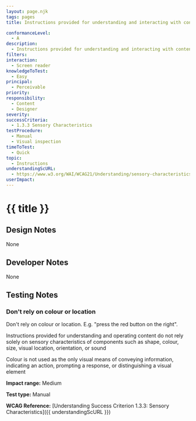 ```yaml
---
layout: page.njk
tags: pages
title: Instructions provided for understanding and interacting with content does not solely rely on shape, size, sound, visual location or orientation

conformanceLevel:
  - A
description:
  - Instructions provided for understanding and interacting with content does not solely rely on shape, size, sound, visual location or orientation
filters:
interaction:
  - Screen reader
knowledgeToTest:
  - Easy
principal:
  - Perceivable
priority:
responsibility:
  - Content
  - Designer
severity:
successCriteria:
  - 1.3.3 Sensory Characteristics
testProcedure:
  - Manual
  - Visual inspection
timeToTest:
  - Quick
topic:
  - Instructions
understandingScURL:
  - https://www.w3.org/WAI/WCAG21/Understanding/sensory-characteristics.html
userImpact:
---
```


# {{ title }}

## Design Notes

None

## Developer Notes

None

## Testing Notes

### Don't rely on colour or location

Don't rely on colour or location. E.g. "press the red button on the right".

Instructions provided for understanding and operating content do not rely solely on sensory characteristics of components such as shape, colour, size, visual location, orientation, or sound

Colour is not used as the only visual means of conveying information, indicating an action, prompting a response, or distinguishing a visual element

**Impact range:** Medium

**Test type:** Manual

**WCAG Reference:** [Understanding Success Criterion 1.3.3: Sensory Characteristics]({{ understandingScURL }})
